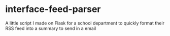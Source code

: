 # interface-feed-parser

A little script I made on Flask for a school department to quickly format their RSS feed into a summary to send in a email